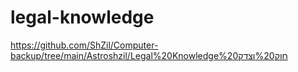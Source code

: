 # legal-knowledge
https://github.com/ShZil/Computer-backup/tree/main/Astroshzil/Legal%20Knowledge%20חוק%20וצדק
